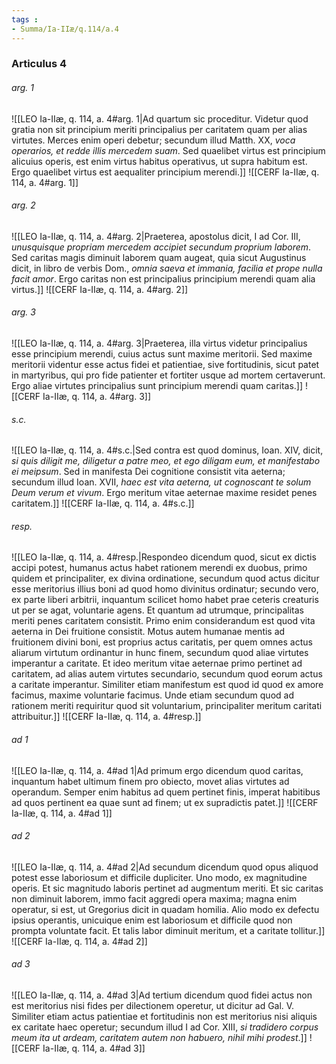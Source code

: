 ```yaml
---
tags : 
- Summa/Ia-IIæ/q.114/a.4
---
```


### Articulus 4

###### arg. 1
![[LEO Ia-IIæ, q. 114, a. 4#arg. 1|Ad quartum sic proceditur. Videtur quod gratia non sit principium meriti principalius per caritatem quam per alias virtutes. Merces enim operi debetur; secundum illud Matth. XX, *voca operarios, et redde illis mercedem suam*. Sed quaelibet virtus est principium alicuius operis, est enim virtus habitus operativus, ut supra habitum est. Ergo quaelibet virtus est aequaliter principium merendi.]]
![[CERF Ia-IIæ, q. 114, a. 4#arg. 1]]

###### arg. 2
![[LEO Ia-IIæ, q. 114, a. 4#arg. 2|Praeterea, apostolus dicit, I ad Cor. III, *unusquisque propriam mercedem accipiet secundum proprium laborem*. Sed caritas magis diminuit laborem quam augeat, quia sicut Augustinus dicit, in libro de verbis Dom., *omnia saeva et immania, facilia et prope nulla facit amor*. Ergo caritas non est principalius principium merendi quam alia virtus.]]
![[CERF Ia-IIæ, q. 114, a. 4#arg. 2]]

###### arg. 3
![[LEO Ia-IIæ, q. 114, a. 4#arg. 3|Praeterea, illa virtus videtur principalius esse principium merendi, cuius actus sunt maxime meritorii. Sed maxime meritorii videntur esse actus fidei et patientiae, sive fortitudinis, sicut patet in martyribus, qui pro fide patienter et fortiter usque ad mortem certaverunt. Ergo aliae virtutes principalius sunt principium merendi quam caritas.]]
![[CERF Ia-IIæ, q. 114, a. 4#arg. 3]]

###### s.c.
![[LEO Ia-IIæ, q. 114, a. 4#s.c.|Sed contra est quod dominus, Ioan. XIV, dicit, *si quis diligit me, diligetur a patre meo, et ego diligam eum, et manifestabo ei meipsum*. Sed in manifesta Dei cognitione consistit vita aeterna; secundum illud Ioan. XVII, *haec est vita aeterna, ut cognoscant te solum Deum verum et vivum*. Ergo meritum vitae aeternae maxime residet penes caritatem.]]
![[CERF Ia-IIæ, q. 114, a. 4#s.c.]]

###### resp.
![[LEO Ia-IIæ, q. 114, a. 4#resp.|Respondeo dicendum quod, sicut ex dictis accipi potest, humanus actus habet rationem merendi ex duobus, primo quidem et principaliter, ex divina ordinatione, secundum quod actus dicitur esse meritorius illius boni ad quod homo divinitus ordinatur; secundo vero, ex parte liberi arbitrii, inquantum scilicet homo habet prae ceteris creaturis ut per se agat, voluntarie agens. Et quantum ad utrumque, principalitas meriti penes caritatem consistit. Primo enim considerandum est quod vita aeterna in Dei fruitione consistit. Motus autem humanae mentis ad fruitionem divini boni, est proprius actus caritatis, per quem omnes actus aliarum virtutum ordinantur in hunc finem, secundum quod aliae virtutes imperantur a caritate. Et ideo meritum vitae aeternae primo pertinet ad caritatem, ad alias autem virtutes secundario, secundum quod eorum actus a caritate imperantur. Similiter etiam manifestum est quod id quod ex amore facimus, maxime voluntarie facimus. Unde etiam secundum quod ad rationem meriti requiritur quod sit voluntarium, principaliter meritum caritati attribuitur.]]
![[CERF Ia-IIæ, q. 114, a. 4#resp.]]

###### ad 1
![[LEO Ia-IIæ, q. 114, a. 4#ad 1|Ad primum ergo dicendum quod caritas, inquantum habet ultimum finem pro obiecto, movet alias virtutes ad operandum. Semper enim habitus ad quem pertinet finis, imperat habitibus ad quos pertinent ea quae sunt ad finem; ut ex supradictis patet.]]
![[CERF Ia-IIæ, q. 114, a. 4#ad 1]]

###### ad 2
![[LEO Ia-IIæ, q. 114, a. 4#ad 2|Ad secundum dicendum quod opus aliquod potest esse laboriosum et difficile dupliciter. Uno modo, ex magnitudine operis. Et sic magnitudo laboris pertinet ad augmentum meriti. Et sic caritas non diminuit laborem, immo facit aggredi opera maxima; magna enim operatur, si est, ut Gregorius dicit in quadam homilia. Alio modo ex defectu ipsius operantis, unicuique enim est laboriosum et difficile quod non prompta voluntate facit. Et talis labor diminuit meritum, et a caritate tollitur.]]
![[CERF Ia-IIæ, q. 114, a. 4#ad 2]]

###### ad 3
![[LEO Ia-IIæ, q. 114, a. 4#ad 3|Ad tertium dicendum quod fidei actus non est meritorius nisi fides per dilectionem operetur, ut dicitur ad Gal. V. Similiter etiam actus patientiae et fortitudinis non est meritorius nisi aliquis ex caritate haec operetur; secundum illud I ad Cor. XIII, *si tradidero corpus meum ita ut ardeam, caritatem autem non habuero, nihil mihi prodest*.]]
![[CERF Ia-IIæ, q. 114, a. 4#ad 3]]

